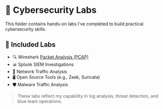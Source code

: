 # 🧪 Cybersecurity Labs

This folder contains hands-on labs I've completed to build practical cybersecurity skills.

## 🧰 Included Labs

- 🔍 Wireshark [Packet Analysis (PCAP)]()
- 📊 Splunk SIEM Investigations
- 🧬 Network Traffic Analysis
- 🖥️ Open Source Tools (e.g., Zeek, Suricata)
- 🛡️ Malware Traffic Analysis

> These labs reflect my capability in log analysis, threat detection, and blue team operations.
